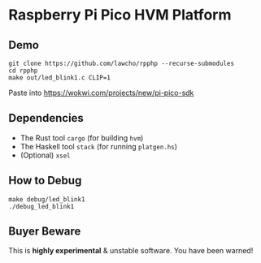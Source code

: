 
# Raspberry Pi Pico HVM Platform

## Demo

```
git clone https://github.com/lawcho/rpphp --recurse-submodules
cd rpphp
make out/led_blink1.c CLIP=1
```

Paste into <https://wokwi.com/projects/new/pi-pico-sdk>

## Dependencies

* The Rust tool `cargo` (for building `hvm`)
* The Haskell tool `stack` (for running `platgen.hs`)
* (Optional) `xsel`

## How to Debug

```
make debug/led_blink1
./debug_led_blink1
```

## Buyer Beware

This is **highly experimental** & unstable software. You have been warned!

